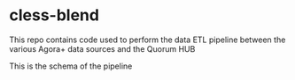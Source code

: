 # cless-blend
This repo contains code used to perform the data ETL pipeline between the various Agora+ data sources and the Quorum HUB

This is the schema of the pipeline

